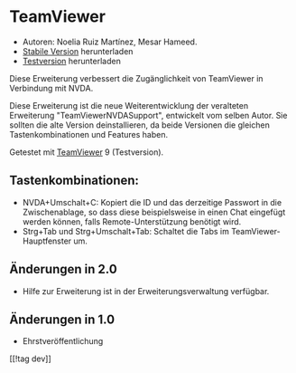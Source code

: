 # TeamViewer #

*	Autoren: Noelia Ruiz Martínez, Mesar Hameed.
*	[Stabile Version][1] herunterladen
*	[Testversion][2] herunterladen

Diese Erweiterung verbessert die Zugänglichkeit von TeamViewer in Verbindung
mit NVDA.

Diese Erweiterung ist die neue Weiterentwicklung der veralteten Erweiterung
"TeamViewerNVDASupport", entwickelt vom selben Autor. Sie sollten die alte
Version deinstallieren, da beide Versionen die gleichen Tastenkombinationen
und Features haben.

Getestet mit [TeamViewer][3] 9 (Testversion).

## Tastenkombinationen: ##

*	NVDA+Umschalt+C: Kopiert die ID und das derzeitige Passwort in die
  Zwischenablage, so dass diese beispielsweise in einen Chat eingefügt
  werden können, falls Remote-Unterstützung benötigt wird.
*	Strg+Tab und Strg+Umschalt+Tab: Schaltet die Tabs im
  TeamViewer-Hauptfenster um.

## Änderungen in 2.0 ##
*	 Hilfe zur Erweiterung ist in der Erweiterungsverwaltung verfügbar.

## Änderungen in 1.0 ##
*	 Ehrstveröffentlichung

[[!tag dev]]

[1]: https://addons.nvda-project.org/files/get.php?file=tv

[2]: https://addons.nvda-project.org/files/get.php?file=tv-dev

[3]: https://www.teamviewer.com
